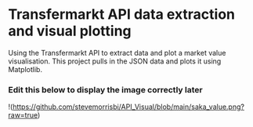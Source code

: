 # Transfermarkt API data extraction and visual plotting
Using the Transfermarkt API to extract data and plot a market value visualisation. This project pulls in the JSON data and plots it using Matplotlib.

### Edit this below to display the image correctly later 
!(https://github.com/stevemorrisbi/API_Visual/blob/main/saka_value.png?raw=true)


